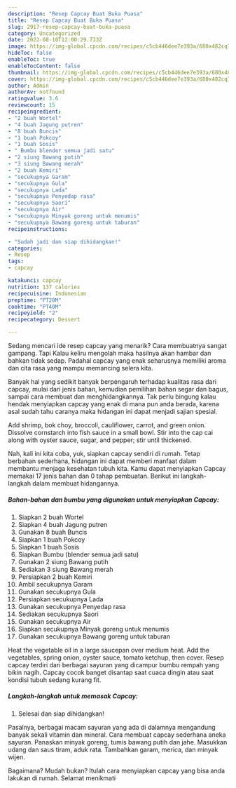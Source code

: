 ```yaml
---
description: "Resep Capcay Buat Buka Puasa"
title: "Resep Capcay Buat Buka Puasa"
slug: 2917-resep-capcay-buat-buka-puasa
category: Uncategorized
date: 2022-08-10T12:00:29.733Z
image: https://img-global.cpcdn.com/recipes/c5cb446dee7e393a/680x482cq70/capcay-foto-resep-utama.jpg
hideToc: false
enableToc: true
enableTocContent: false
thumbnail: https://img-global.cpcdn.com/recipes/c5cb446dee7e393a/680x482cq70/capcay-foto-resep-utama.jpg
cover: https://img-global.cpcdn.com/recipes/c5cb446dee7e393a/680x482cq70/capcay-foto-resep-utama.jpg
author: Admin
authorAv: notfound
ratingvalue: 3.6
reviewcount: 15
recipeingredient:
- "2 buah Wortel"
- "4 buah Jagung putren"
- "8 buah Buncis"
- "1 buah Pokcoy"
- "1 buah Sosis"
- " Bumbu blender semua jadi satu"
- "2 siung Bawang putih"
- "3 siung Bawang merah"
- "2 buah Kemiri"
- "secukupnya Garam"
- "secukupnya Gula"
- "secukupnya Lada"
- "secukupnya Penyedap rasa"
- "secukupnya Saori"
- "secukupnya Air"
- "secukupnya Minyak goreng untuk menumis"
- "secukupnya Bawang goreng untuk taburan"
recipeinstructions:

- "Sudah jadi dan siap dihidangkan!"
categories:
- Resep
tags:
- capcay

katakunci: capcay 
nutrition: 137 calories
recipecuisine: Indonesian
preptime: "PT20M"
cooktime: "PT40M"
recipeyield: "2"
recipecategory: Dessert

---
```



Sedang mencari ide resep capcay yang menarik? Cara membuatnya sangat gampang. Tapi Kalau keliru mengolah maka hasilnya akan hambar dan bahkan tidak sedap. Padahal capcay yang enak seharusnya memiliki aroma dan cita rasa yang mampu memancing selera kita.


Banyak hal yang sedikit banyak berpengaruh terhadap kualitas rasa dari capcay, mulai dari jenis bahan, kemudian pemilihan bahan segar dan bagus, sampai cara membuat dan menghidangkannya. Tak perlu bingung kalau hendak menyiapkan capcay yang enak di mana pun anda berada, karena asal sudah tahu caranya maka hidangan ini dapat menjadi sajian spesial.

Add shrimp, bok choy, broccoli, cauliflower, carrot, and green onion. Dissolve cornstarch into fish sauce in a small bowl. Stir into the cap cai along with oyster sauce, sugar, and pepper; stir until thickened.


Nah, kali ini kita coba, yuk, siapkan capcay sendiri di rumah. Tetap berbahan sederhana, hidangan ini dapat memberi manfaat dalam membantu menjaga kesehatan tubuh kita. Kamu dapat menyiapkan Capcay memakai 17 jenis bahan dan 0 tahap pembuatan. Berikut ini langkah-langkah dalam membuat hidangannya.

<!--inarticleads1-->

##### Bahan-bahan dan bumbu yang digunakan untuk menyiapkan Capcay:

1. Siapkan 2 buah Wortel
1. Siapkan 4 buah Jagung putren
1. Gunakan 8 buah Buncis
1. Siapkan 1 buah Pokcoy
1. Siapkan 1 buah Sosis
1. Siapkan  Bumbu (blender semua jadi satu)
1. Gunakan 2 siung Bawang putih
1. Sediakan 3 siung Bawang merah
1. Persiapkan 2 buah Kemiri
1. Ambil secukupnya Garam
1. Gunakan secukupnya Gula
1. Persiapkan secukupnya Lada
1. Gunakan secukupnya Penyedap rasa
1. Sediakan secukupnya Saori
1. Gunakan secukupnya Air
1. Siapkan secukupnya Minyak goreng untuk menumis
1. Gunakan secukupnya Bawang goreng untuk taburan


Heat the vegetable oil in a large saucepan over medium heat. Add the vegetables, spring onion, oyster sauce, tomato ketchup, then cover. Resep capcay terdiri dari berbagai sayuran yang dicampur bumbu rempah yang bikin nagih. Capcay cocok banget disantap saat cuaca dingin atau saat kondisi tubuh sedang kurang fit. 

<!--inarticleads2-->

##### Langkah-langkah untuk memasak Capcay:


1. Selesai dan siap dihidangkan!

Pasalnya, berbagai macam sayuran yang ada di dalamnya mengandung banyak sekali vitamin dan mineral. Cara membuat capcay sederhana aneka sayuran. Panaskan minyak goreng, tumis bawang putih dan jahe. Masukkan udang dan saus tiram, aduk rata. Tambahkan garam, merica, dan minyak wijen. 

Bagaimana? Mudah bukan? Itulah cara menyiapkan capcay yang bisa anda lakukan di rumah. Selamat menikmati
